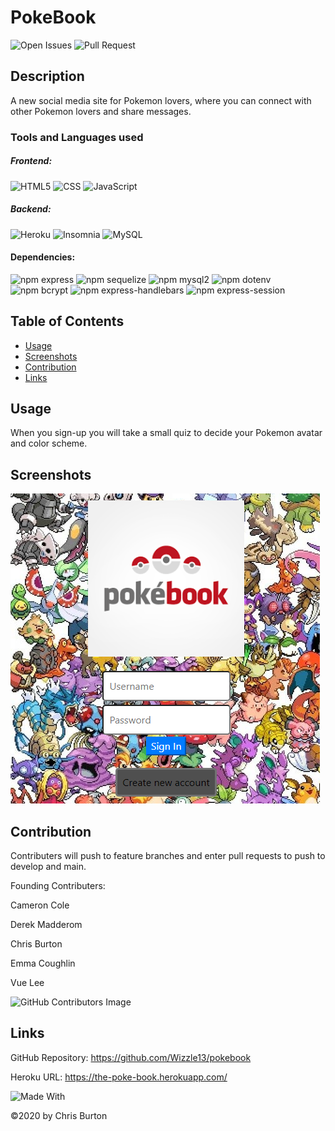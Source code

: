 
  # PokeBook
  

  ![Open Issues](https://img.shields.io/github/issues-raw/Wizzle13/pokebook?style=plastic)
  ![Pull Request](https://img.shields.io/github/issues-pr/Wizzle13/pokebook?style=plastic)
  ## Description
  A new social media site for Pokemon lovers, where you can connect with other Pokemon lovers and share messages.

  ### Tools and Languages used
  ##### Frontend:

![HTML5](https://img.shields.io/badge/HTML5-E34F26?style=plastic&logo=html5&logoColor=white)
![CSS](https://img.shields.io/badge/CSS3-1572B6?style=plastic&logo=css3&logoColor=white)
![JavaScript](https://img.shields.io/badge/-JavaScript-F7DF1E?style=plastic&logo=Javascript&logoColor=white)

##### Backend:
![Heroku](https://img.shields.io/badge/Heroku-430098?style=plastic&logo=heroku&logoColor=white)
![Insomnia](https://img.shields.io/badge/Insomnia-4000BF?style=plastic&logo=insomnia&logoColor=white)
![MySQL](https://img.shields.io/badge/MySQL-005C84?style=plastic&logo=mysql&logoColor=white)

#### Dependencies:
![npm express](https://img.shields.io/npm/v/express?label=express&style=plastic)
![npm sequelize](https://img.shields.io/npm/v/sequelize?label=sequelize&style=plastic)
![npm mysql2](https://img.shields.io/npm/v/mysql2?label=mysql2&style=plastic)
![npm dotenv](https://img.shields.io/npm/v/dotenv?label=dotenv&style=plastic)
![npm bcrypt](https://img.shields.io/npm/v/bcrypt?label=bcrypt&style=plastic)
![npm express-handlebars](https://img.shields.io/npm/v/express-handlebars?label=express-handlebars&style=plastic)
![npm express-session](https://img.shields.io/npm/v/express-session?label=express-session&style=plastic)


  ## Table of Contents
  
  - [Usage](#usage)
  - [Screenshots](#screenshots)
  - [Contribution](#contribution)
  - [Links](#links)
  
  ## Usage
When you sign-up you will take a small quiz to decide your Pokemon avatar and color scheme.
    

  ## Screenshots
  <img src = "./public/images/screenshots/screenshot.png">

  ## Contribution
Contributers will push to feature branches and enter pull requests to push to develop and main.

Founding Contributers:

Cameron Cole

Derek Madderom

Chris Burton

Emma Coughlin

Vue Lee


![GitHub Contributors Image](https://contrib.rocks/image?repo=Wizzle13/pokebook)
    
  ## Links
  GitHub Repository: https://github.com/Wizzle13/pokebook

  Heroku URL: https://the-poke-book.herokuapp.com/



![Made With](https://img.shields.io/badge/Made%20with-Ultimate%20README%20Generator-blue?style=plastic)

  &copy;2020 by Chris Burton
